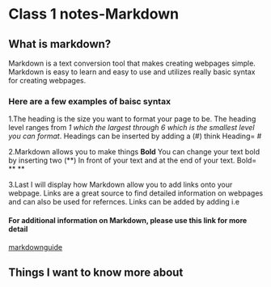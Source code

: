 # Class 1 notes-Markdown

## What is markdown?

<p> Markdown is a text conversion tool that makes creating webpages simple. Markdown is easy to learn and easy to use and utilizes really basic syntax for creating webpages.
 
<h3> Here are a few examples of baisc syntax </h3>

1.The heading is the size you want to format your page to be. The heading level ranges from *1 which the largest through 6 which is the smallest level you can format*. Headings can be inserted by adding a (#) think Heading= #


2.Markdown allows you to make things **Bold** 
You can change your text bold by inserting two (**) In front of your text and at the end of your text. Bold= ** ** 

3.Last I will display how Markdown allow you to add links onto your webpage. Links are a great source to find detailed information on webpages and can also be used for refernces. 
Links can be added by adding []() i.e <h4> For additional information on Markdown, please use this link for more detail</h4>[markdownguide](https://www.markdownguide.org/basic-syntax/#links)


## Things I want to know more about
